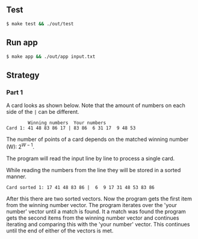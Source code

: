 ## Test

```bash
$ make test && ./out/test
```

## Run app

```bash
$ make app && ./out/app input.txt
```

## Strategy

### Part 1

A card looks as shown below. Note that the amount of numbers on each side of the `|` can be different.

```
        Winning numbers  Your numbers
Card 1: 41 48 83 86 17 | 83 86  6 31 17  9 48 53
```

The number of points of a card depends on the matched winning number (W): $2^{W - 1}$.

The program will read the input line by line to process a single card.

While reading the numbers from the line they will be stored in a sorted manner.

```
Card sorted 1: 17 41 48 83 86 |  6  9 17 31 48 53 83 86
```

After this there are two sorted vectors. Now the program gets the first item from the winning number vector. The program iterates over the 'your number' vector until a match is found. It a match was found the program gets the second items from the winning number vector and continues iterating and comparing this with the 'your number' vector. This continues until the end of either of the vectors is met.
